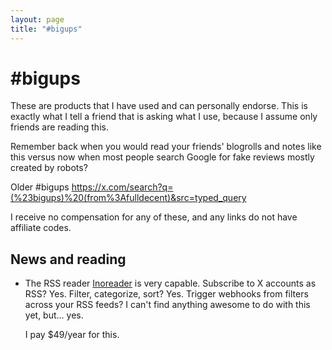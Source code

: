 ```yaml
---
layout: page
title: "#bigups"
---
```


# #bigups

These are products that I have used and can personally endorse. This is exactly what I tell a friend that is asking what I use, because I assume only friends are reading this.

Remember back when you would read your friends' blogrolls and notes like this versus now when most people search Google for fake reviews mostly created by robots?

Older #bigups https://x.com/search?q=(%23bigups)%20(from%3Afulldecent)&src=typed_query

I receive no compensation for any of these, and any links do not have affiliate codes.

## News and reading

* The RSS reader [Inoreader](https://www.inoreader.com) is very capable. Subscribe to X accounts as RSS? Yes. Filter, categorize, sort? Yes. Trigger webhooks from filters across your RSS feeds? I can't find anything awesome to do with this yet, but... yes.

   I pay $49/year for this.